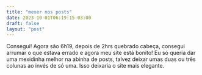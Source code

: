 ```yaml
---
title: "mexer nos posts"
date: 2023-10-01T06:19:15-03:00
draft: false
layout: "post"
---
```


Consegui! Agora são 6h19, depois de 2hrs quebrado cabeça, consegui arrumar o que estava errado e agora meu site está bonito! Eu só queria dar uma mexidinha melhor na abinha de posts, talvez deixar umas duas ou três colunas ao invés de só uma. Isso deixaria o site mais elegante.
